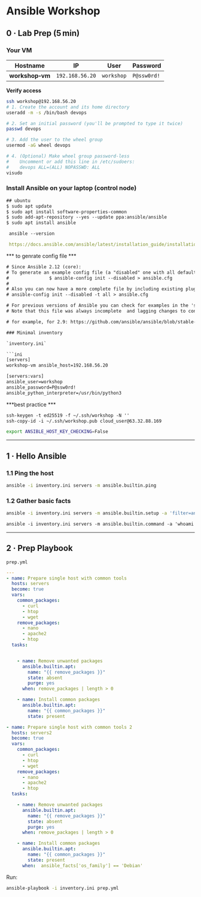 
#  Ansible Workshop  

## 0 · Lab Prep (5 min)

### Your VM
| Hostname | IP | User | Password |
|---|---|---|---|
| **workshop‑vm** | `192.168.56.20` | `workshop` | `P@ssw0rd!` |

**Verify access**

```bash
ssh workshop@192.168.56.20
# 1. Create the account and its home directory
useradd -m -s /bin/bash devops

# 2. Set an initial password (you'll be prompted to type it twice)
passwd devops

# 3. Add the user to the wheel group
usermod -aG wheel devops

# 4. (Optional) Make wheel group password‑less
#    Uncomment or add this line in /etc/sudoers:
#    devops ALL=(ALL) NOPASSWD: ALL
visudo

```

### Install Ansible on your laptop (control node)

```diff 
## ubuntu
$ sudo apt update
$ sudo apt install software-properties-common
$ sudo add-apt-repository --yes --update ppa:ansible/ansible
$ sudo apt install ansible

 ansible --version
```

```yaml 
 https://docs.ansible.com/ansible/latest/installation_guide/installation_distros.html#installing-distros

```
*** to genrate config file ***
```diff 
# Since Ansible 2.12 (core):
# To generate an example config file (a "disabled" one with all default settings, commented out):
#               $ ansible-config init --disabled > ansible.cfg
#
# Also you can now have a more complete file by including existing plugins:
# ansible-config init --disabled -t all > ansible.cfg

# For previous versions of Ansible you can check for examples in the 'stable' branches of each version
# Note that this file was always incomplete  and lagging changes to configuration settings

# for example, for 2.9: https://github.com/ansible/ansible/blob/stable-2.9/examples/ansible.cfg

```

```diff 
### Minimal inventory

`inventory.ini`

```ini
[servers]
workshop-vm ansible_host=192.168.56.20

[servers:vars]
ansible_user=workshop
ansible_password=P@ssw0rd!
ansible_python_interpreter=/usr/bin/python3
```

***best practice ***
```diff 
ssh-keygen -t ed25519 -f ~/.ssh/workshop -N ''
ssh-copy-id -i ~/.ssh/workshop.pub cloud_user@63.32.88.169
```


```bash
export ANSIBLE_HOST_KEY_CHECKING=False
```

---



## 1 · Hello Ansible

### 1.1 Ping the host

```bash
ansible -i inventory.ini servers -m ansible.builtin.ping
```

### 1.2 Gather basic facts

```bash
ansible -i inventory.ini servers -m ansible.builtin.setup -a 'filter=ansible_distribution*'
```

```diff 
ansible -i inventory.ini servers -m ansible.builtin.command -a 'whoami' -b
```

---

## 2 · Prep Playbook

`prep.yml`

```yaml
---
- name: Prepare single host with common tools
  hosts: servers
  become: true
  vars:
    common_packages:
      - curl
      - htop
      - wget
    remove_packages:
      - nano           
      - apache2
      - htop
  tasks:


    - name: Remove unwanted packages
      ansible.builtin.apt:
        name: "{{ remove_packages }}"
        state: absent
        purge: yes
      when: remove_packages | length > 0

    - name: Install common packages
      ansible.builtin.apt:
        name: "{{ common_packages }}"
        state: present

- name: Prepare single host with common tools 2
  hosts: servers2
  become: true
  vars:
    common_packages:
      - curl
      - htop
      - wget
    remove_packages:
      - nano           
      - apache2
      - htop
  tasks:

    - name: Remove unwanted packages
      ansible.builtin.apt:
        name: "{{ remove_packages }}"
        state: absent
        purge: yes
      when: remove_packages | length > 0

    - name: Install common packages
      ansible.builtin.apt:
        name: "{{ common_packages }}"
        state: present
      when:  ansible_facts['os_family'] == 'Debian'

```

Run:

```bash
ansible-playbook -i inventory.ini prep.yml
```
